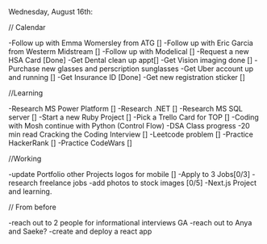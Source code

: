 Wednesday, August 16th:

// Calendar

-Follow up with Emma Womersley from ATG []
-Follow up with Eric Garcia from Westerm Midstream []
-Follow up with Modelical []
-Request a new HSA Card [Done]
    -Get Dental clean up appt[]
    -Get Vision imaging done []
    -Purchase new glasses and perscription sunglasses
-Get Uber account up and running []
    -Get Insurance ID [Done]
    -Get new registration sticker []

//Learning

-Research MS Power Platform []
-Research .NET []
-Research MS SQL server []
-Start a new Ruby Project []
-Pick a Trello Card for TOP []
-Coding with Mosh continue with Python (Control Flow)
-DSA Class progress
-20 min read Cracking the Coding Interview []
-Leetcode problem []
-Practice HackerRank []
-Practice CodeWars []

//Working

-update Portfolio other Projects logos for mobile []
-Apply to 3 Jobs[0/3]
-research freelance jobs
-add photos to stock images [0/5]
-Next.js Project and learning.

// From before

-reach out to 2 people for informational interviews GA
-reach out to Anya and Saeke?
-create and deploy a react app
